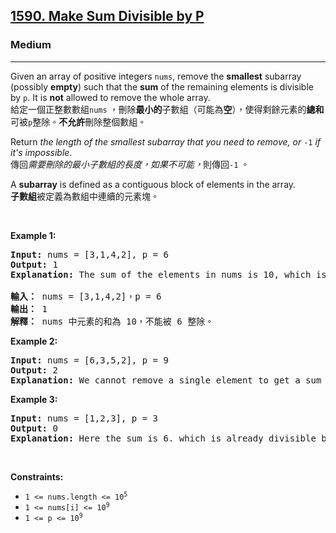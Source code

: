 <h2><a href="https://leetcode.com/problems/make-sum-divisible-by-p/">1590. Make Sum Divisible by P</a></h2><h3>Medium</h3><hr><div><p data-immersive-translate-walked="bc038a20-f387-4655-9ae8-c3463b4ceb12" data-immersive-translate-paragraph="1">Given an array of positive integers <code data-immersive-translate-walked="bc038a20-f387-4655-9ae8-c3463b4ceb12">nums</code>, remove the <strong data-immersive-translate-walked="bc038a20-f387-4655-9ae8-c3463b4ceb12">smallest</strong> subarray (possibly <strong data-immersive-translate-walked="bc038a20-f387-4655-9ae8-c3463b4ceb12">empty</strong>) such that the <strong data-immersive-translate-walked="bc038a20-f387-4655-9ae8-c3463b4ceb12">sum</strong> of the remaining elements is divisible by <code data-immersive-translate-walked="bc038a20-f387-4655-9ae8-c3463b4ceb12">p</code>. It is <strong data-immersive-translate-walked="bc038a20-f387-4655-9ae8-c3463b4ceb12">not</strong> allowed to remove the whole array.<font class="notranslate immersive-translate-target-wrapper" data-immersive-translate-translation-element-mark="1" lang="zh-TW"><br><font class="notranslate immersive-translate-target-translation-theme-none immersive-translate-target-translation-block-wrapper-theme-none immersive-translate-target-translation-block-wrapper" data-immersive-translate-translation-element-mark="1"><font class="notranslate immersive-translate-target-inner immersive-translate-target-translation-theme-none-inner" data-immersive-translate-translation-element-mark="1">給定一個正整數數組<code data-immersive-translate-walked="bc038a20-f387-4655-9ae8-c3463b4ceb12">nums</code> ，刪除<strong data-immersive-translate-walked="bc038a20-f387-4655-9ae8-c3463b4ceb12">最小的</strong>子數組（可能為<strong data-immersive-translate-walked="bc038a20-f387-4655-9ae8-c3463b4ceb12">空</strong>），使得剩餘元素的<strong data-immersive-translate-walked="bc038a20-f387-4655-9ae8-c3463b4ceb12">總和</strong>可被<code data-immersive-translate-walked="bc038a20-f387-4655-9ae8-c3463b4ceb12">p</code>整除。<strong data-immersive-translate-walked="bc038a20-f387-4655-9ae8-c3463b4ceb12">不允許</strong>刪除整個數組。</font></font></font></p>

<p data-immersive-translate-walked="bc038a20-f387-4655-9ae8-c3463b4ceb12" data-immersive-translate-paragraph="1">Return <em data-immersive-translate-walked="bc038a20-f387-4655-9ae8-c3463b4ceb12">the length of the smallest subarray that you need to remove, or </em><code data-immersive-translate-walked="bc038a20-f387-4655-9ae8-c3463b4ceb12">-1</code><em data-immersive-translate-walked="bc038a20-f387-4655-9ae8-c3463b4ceb12"> if it's impossible</em>.<font class="notranslate immersive-translate-target-wrapper" data-immersive-translate-translation-element-mark="1" lang="zh-TW"><br><font class="notranslate immersive-translate-target-translation-theme-none immersive-translate-target-translation-block-wrapper-theme-none immersive-translate-target-translation-block-wrapper" data-immersive-translate-translation-element-mark="1"><font class="notranslate immersive-translate-target-inner immersive-translate-target-translation-theme-none-inner" data-immersive-translate-translation-element-mark="1">傳回<em data-immersive-translate-walked="bc038a20-f387-4655-9ae8-c3463b4ceb12">需要刪除的最小子數組的長度，</em><em data-immersive-translate-walked="bc038a20-f387-4655-9ae8-c3463b4ceb12">如果不可能，</em>則傳回<code data-immersive-translate-walked="bc038a20-f387-4655-9ae8-c3463b4ceb12">-1</code> 。</font></font></font></p>

<p data-immersive-translate-walked="bc038a20-f387-4655-9ae8-c3463b4ceb12" data-immersive-translate-paragraph="1">A <strong data-immersive-translate-walked="bc038a20-f387-4655-9ae8-c3463b4ceb12">subarray</strong> is defined as a contiguous block of elements in the array.<font class="notranslate immersive-translate-target-wrapper" data-immersive-translate-translation-element-mark="1" lang="zh-TW"><br><font class="notranslate immersive-translate-target-translation-theme-none immersive-translate-target-translation-block-wrapper-theme-none immersive-translate-target-translation-block-wrapper" data-immersive-translate-translation-element-mark="1"><font class="notranslate immersive-translate-target-inner immersive-translate-target-translation-theme-none-inner" data-immersive-translate-translation-element-mark="1"><strong data-immersive-translate-walked="bc038a20-f387-4655-9ae8-c3463b4ceb12">子數組</strong>被定義為數組中連續的元素塊。</font></font></font></p>

<p>&nbsp;</p>
<p><strong class="example">Example 1:</strong></p>

<pre data-immersive-translate-walked="bc038a20-f387-4655-9ae8-c3463b4ceb12" data-immersive-translate-paragraph="1"><strong data-immersive-translate-walked="bc038a20-f387-4655-9ae8-c3463b4ceb12">Input:</strong> nums = [3,1,4,2], p = 6
<strong data-immersive-translate-walked="bc038a20-f387-4655-9ae8-c3463b4ceb12">Output:</strong> 1
<strong data-immersive-translate-walked="bc038a20-f387-4655-9ae8-c3463b4ceb12">Explanation:</strong> The sum of the elements in nums is 10, which is not divisible by 6. We can remove the subarray [4], and the sum of the remaining elements is 6, which is divisible by 6.
<font class="notranslate immersive-translate-target-wrapper" data-immersive-translate-translation-element-mark="1" lang="zh-TW"><br><font class="notranslate immersive-translate-target-translation-pre-whitespace immersive-translate-target-translation-theme-none immersive-translate-target-translation-block-wrapper-theme-none immersive-translate-target-translation-block-wrapper" data-immersive-translate-translation-element-mark="1"><font class="notranslate immersive-translate-target-inner immersive-translate-target-translation-theme-none-inner" data-immersive-translate-translation-element-mark="1"><strong data-immersive-translate-walked="bc038a20-f387-4655-9ae8-c3463b4ceb12">輸入：</strong> nums = [3,1,4,2]，p = 6
<strong data-immersive-translate-walked="bc038a20-f387-4655-9ae8-c3463b4ceb12">輸出：</strong> 1
<strong data-immersive-translate-walked="bc038a20-f387-4655-9ae8-c3463b4ceb12">解釋：</strong> nums 中元素的和為 10，不能被 6 整除。</font></font></font></pre>

<p><strong class="example">Example 2:</strong></p>

<pre><strong>Input:</strong> nums = [6,3,5,2], p = 9
<strong>Output:</strong> 2
<strong>Explanation:</strong> We cannot remove a single element to get a sum divisible by 9. The best way is to remove the subarray [5,2], leaving us with [6,3] with sum 9.
</pre>

<p><strong class="example">Example 3:</strong></p>

<pre><strong>Input:</strong> nums = [1,2,3], p = 3
<strong>Output:</strong> 0
<strong>Explanation:</strong> Here the sum is 6. which is already divisible by 3. Thus we do not need to remove anything.
</pre>

<p>&nbsp;</p>
<p><strong>Constraints:</strong></p>

<ul>
	<li><code>1 &lt;= nums.length &lt;= 10<sup>5</sup></code></li>
	<li><code>1 &lt;= nums[i] &lt;= 10<sup>9</sup></code></li>
	<li><code>1 &lt;= p &lt;= 10<sup>9</sup></code></li>
</ul>
</div>